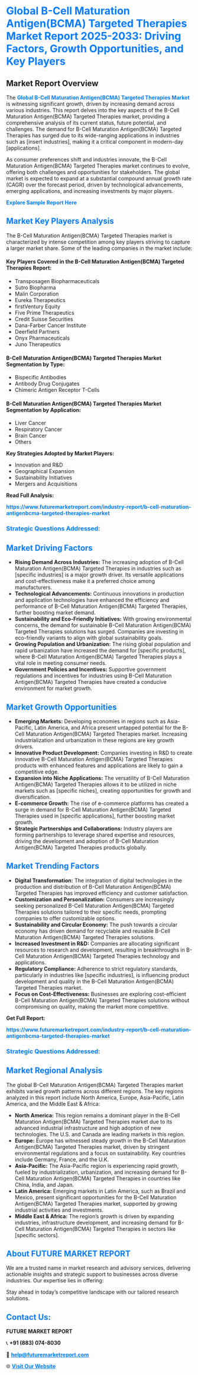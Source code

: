 <h1 style="color: #007BFF;">Global B-Cell Maturation Antigen(BCMA) Targeted Therapies Market Report 2025-2033: Driving Factors, Growth Opportunities, and Key Players</h1>

<section id="overview">
<h2>Market Report Overview</h2>
<p>The <a href="https://www.futuremarketreport.com/industry-report/b-cell-maturation-antigenbcma-targeted-therapies-market" style="color: #007BFF; text-decoration: none;"><strong>Global B-Cell Maturation Antigen(BCMA) Targeted Therapies Market</strong></a> is witnessing significant growth, driven by increasing demand across various industries. This report delves into the key aspects of the B-Cell Maturation Antigen(BCMA) Targeted Therapies market, providing a comprehensive analysis of its current status, future potential, and challenges. The demand for B-Cell Maturation Antigen(BCMA) Targeted Therapies has surged due to its wide-ranging applications in industries such as [insert industries], making it a critical component in modern-day [applications].</p>
<p>As consumer preferences shift and industries innovate, the B-Cell Maturation Antigen(BCMA) Targeted Therapies market continues to evolve, offering both challenges and opportunities for stakeholders. The global market is expected to expand at a substantial compound annual growth rate (CAGR) over the forecast period, driven by technological advancements, emerging applications, and increasing investments by major players.</p>
</section>

<section id="overview">
<p><a href="https://www.futuremarketreport.com/request-sample/reportId=109907" style="color: #007BFF; text-decoration: none;"><strong>Explore Sample Report Here</strong></a></p>
</section>

<section id="key-players">
<h2 style="color: #007BFF;">Market Key Players Analysis</h2>
<p>The B-Cell Maturation Antigen(BCMA) Targeted Therapies market is characterized by intense competition among key players striving to capture a larger market share. Some of the leading companies in the market include:</p>
<h4>Key Players Covered in the B-Cell Maturation Antigen(BCMA) Targeted Therapies Report:</h4>
<ul><li>Transposagen Biopharmaceuticals</li><li>Sutro Biopharma</li><li>Malin Corporation</li><li>Eureka Therapeutics</li><li>firstVentury Equity</li><li>Five Prime Therapeutics</li><li>Credit Suisse Securities</li><li>Dana-Farber Cancer Institute</li><li>Deerfield Partners</li><li>Onyx Pharmaceuticals</li><li>Juno Therapeutics</li></ul>
<h4>B-Cell Maturation Antigen(BCMA) Targeted Therapies Market Segmentation by Type:</h4>
<ul><li>Bispecific Antibodies</li><li>Antibody Drug Conjugates</li><li>Chimeric Antigen Receptor T-Cells</li></ul>

<h4>B-Cell Maturation Antigen(BCMA) Targeted Therapies Market Segmentation by Application:</h4>
<ul><li>Liver Cancer</li><li>Respiratory Cancer</li><li>Brain Cancer</li><li>Others</li></ul>
<p><strong>Key Strategies Adopted by Market Players:</strong></p>
<ul>
<li>Innovation and R&D</li>
<li>Geographical Expansion</li>
<li>Sustainability Initiatives</li>
<li>Mergers and Acquisitions</li>
</ul>
</section>

<section>
<p><strong>Read Full Analysis: </strong></p><a href="https://www.futuremarketreport.com/industry-report/b-cell-maturation-antigenbcma-targeted-therapies-market" style="color: #007BFF; text-decoration: none;"><strong>https://www.futuremarketreport.com/industry-report/b-cell-maturation-antigenbcma-targeted-therapies-market</strong></a>
<h3 style="color: #007BFF;">Strategic Questions Addressed:</h3>
</section>

<section id="driving-factors">
<h2 style="color: #007BFF;">Market Driving Factors</h2>
<ul>
<li><strong>Rising Demand Across Industries:</strong> The increasing adoption of B-Cell Maturation Antigen(BCMA) Targeted Therapies in industries such as [specific industries] is a major growth driver. Its versatile applications and cost-effectiveness make it a preferred choice among manufacturers.</li>
<li><strong>Technological Advancements:</strong> Continuous innovations in production and application technologies have enhanced the efficiency and performance of B-Cell Maturation Antigen(BCMA) Targeted Therapies, further boosting market demand.</li>
<li><strong>Sustainability and Eco-Friendly Initiatives:</strong> With growing environmental concerns, the demand for sustainable B-Cell Maturation Antigen(BCMA) Targeted Therapies solutions has surged. Companies are investing in eco-friendly variants to align with global sustainability goals.</li>
<li><strong>Growing Population and Urbanization:</strong> The rising global population and rapid urbanization have increased the demand for [specific products], where B-Cell Maturation Antigen(BCMA) Targeted Therapies plays a vital role in meeting consumer needs.</li>
<li><strong>Government Policies and Incentives:</strong> Supportive government regulations and incentives for industries using B-Cell Maturation Antigen(BCMA) Targeted Therapies have created a conducive environment for market growth.</li>
</ul>
</section>

<section id="growth-opportunities">
<h2 style="color: #007BFF;">Market Growth Opportunities</h2>
<ul>
<li><strong>Emerging Markets:</strong> Developing economies in regions such as Asia-Pacific, Latin America, and Africa present untapped potential for the B-Cell Maturation Antigen(BCMA) Targeted Therapies market. Increasing industrialization and urbanization in these regions are key growth drivers.</li>
<li><strong>Innovative Product Development:</strong> Companies investing in R&D to create innovative B-Cell Maturation Antigen(BCMA) Targeted Therapies products with enhanced features and applications are likely to gain a competitive edge.</li>
<li><strong>Expansion into Niche Applications:</strong> The versatility of B-Cell Maturation Antigen(BCMA) Targeted Therapies allows it to be utilized in niche markets such as [specific niches], creating opportunities for growth and diversification.</li>
<li><strong>E-commerce Growth:</strong> The rise of e-commerce platforms has created a surge in demand for B-Cell Maturation Antigen(BCMA) Targeted Therapies used in [specific applications], further boosting market growth.</li>
<li><strong>Strategic Partnerships and Collaborations:</strong> Industry players are forming partnerships to leverage shared expertise and resources, driving the development and adoption of B-Cell Maturation Antigen(BCMA) Targeted Therapies products globally.</li>
</ul>
</section>

<section id="trending-factors">
<h2 style="color: #007BFF;">Market Trending Factors</h2>
<ul>
<li><strong>Digital Transformation:</strong> The integration of digital technologies in the production and distribution of B-Cell Maturation Antigen(BCMA) Targeted Therapies has improved efficiency and customer satisfaction.</li>
<li><strong>Customization and Personalization:</strong> Consumers are increasingly seeking personalized B-Cell Maturation Antigen(BCMA) Targeted Therapies solutions tailored to their specific needs, prompting companies to offer customizable options.</li>
<li><strong>Sustainability and Circular Economy:</strong> The push towards a circular economy has driven demand for recyclable and reusable B-Cell Maturation Antigen(BCMA) Targeted Therapies solutions.</li>
<li><strong>Increased Investment in R&D:</strong> Companies are allocating significant resources to research and development, resulting in breakthroughs in B-Cell Maturation Antigen(BCMA) Targeted Therapies technology and applications.</li>
<li><strong>Regulatory Compliance:</strong> Adherence to strict regulatory standards, particularly in industries like [specific industries], is influencing product development and quality in the B-Cell Maturation Antigen(BCMA) Targeted Therapies market.</li>
<li><strong>Focus on Cost-Effectiveness:</strong> Businesses are exploring cost-efficient B-Cell Maturation Antigen(BCMA) Targeted Therapies solutions without compromising on quality, making the market more competitive.</li>
</ul>
</section>

<section>
<p><strong>Get Full Report: </strong></p><a href="https://www.futuremarketreport.com/industry-report/b-cell-maturation-antigenbcma-targeted-therapies-market" style="color: #007BFF; text-decoration: none;"><strong>https://www.futuremarketreport.com/industry-report/b-cell-maturation-antigenbcma-targeted-therapies-market</strong></a>
<h3 style="color: #007BFF;">Strategic Questions Addressed:</h3>
</section>


<section id="regional-analysis">
<h2 style="color: #007BFF;">Market Regional Analysis</h2>
<p>The global B-Cell Maturation Antigen(BCMA) Targeted Therapies market exhibits varied growth patterns across different regions. The key regions analyzed in this report include North America, Europe, Asia-Pacific, Latin America, and the Middle East & Africa:</p>
<ul>
<li><strong>North America:</strong> This region remains a dominant player in the B-Cell Maturation Antigen(BCMA) Targeted Therapies market due to its advanced industrial infrastructure and high adoption of new technologies. The U.S. and Canada are leading markets in this region.</li>
<li><strong>Europe:</strong> Europe has witnessed steady growth in the B-Cell Maturation Antigen(BCMA) Targeted Therapies market, driven by stringent environmental regulations and a focus on sustainability. Key countries include Germany, France, and the U.K.</li>
<li><strong>Asia-Pacific:</strong> The Asia-Pacific region is experiencing rapid growth, fueled by industrialization, urbanization, and increasing demand for B-Cell Maturation Antigen(BCMA) Targeted Therapies in countries like China, India, and Japan.</li>
<li><strong>Latin America:</strong> Emerging markets in Latin America, such as Brazil and Mexico, present significant opportunities for the B-Cell Maturation Antigen(BCMA) Targeted Therapies market, supported by growing industrial activities and investments.</li>
<li><strong>Middle East & Africa:</strong> The region’s growth is driven by expanding industries, infrastructure development, and increasing demand for B-Cell Maturation Antigen(BCMA) Targeted Therapies in sectors like [specific sectors].</li>
</ul>
</section>

<footer>
<h2 style="color: #007BFF;">About FUTURE MARKET REPORT</h2>
<p>We are a trusted name in market research and advisory services, delivering actionable insights and strategic support to businesses across diverse industries. Our expertise lies in offering:</p>

<p>Stay ahead in today’s competitive landscape with our tailored research solutions.</p>

<h2 style="color: #007BFF;">Contact Us:</h2>
<p><strong>FUTURE MARKET REPORT</strong></p>
<p>📞 <strong>+91 (883) 074-8030</strong></p>
<p>📧 <strong><a href="mailto:help@futuremarketreport.com" style="color: #007BFF;">help@futuremarketreport.com</a></strong></p>
<p>🌐 <strong><a href="https://www.futuremarketreport.com/" style="color: #007BFF;">Visit Our Website</a></strong></p>
</footer>